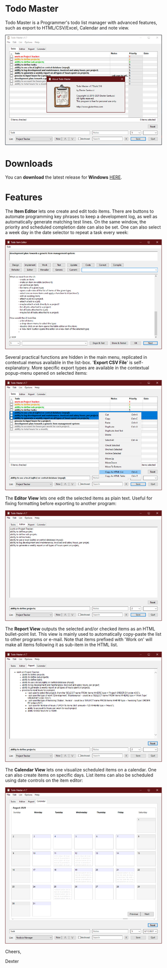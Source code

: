 # Todo Master
Todo Master is a Programmer's todo list manager with advanced features, such as export to HTML/CSV/Excel, Calendar and note view.

<p align="center"><img src="Screenshots/MainWindow.PNG"></p>

# Downloads

You can <b>download</b> the latest release for <b>Windows</b> [HERE](https://github.com/DexterLagan/todo-master/releases/tag/v1.7.316).

# Features

The <b>Item Editor</b> lets one create and edit todo items. There are buttons to automate programming key phrases to keep a development log, as well as automatically generate matching test lines. On the same window, the priority and scheduled completion date can also be set. One can also select a week day in the date selector to repeat a task every week:

<p align="center"><img src="Screenshots/Item.PNG"></p>

Several practical functions are hidden in the main menu, replicated in contextual menus available in the list-box. '<b>Export CSV File</b>' is self-explanatory. More specific export types are available in the contextual popup-menu opened on selected items:

<p align="center"><img src="Screenshots/Export.PNG"></p>

The <b>Editor View</b> lets one edit the selected items as plain text. Useful for fixing formatting before exporting to another program:

<p align="center"><img src="Screenshots/Editor.PNG"></p>

The <b>Report View</b> outputs the selected and/or checked items as an HTML bullet-point list. This view is mainly used to automatically copy-paste the list to other programs or e-mail. Note that items prefixed with 'Work on' will make all items following it as sub-item in the HTML list.

<p align="center"><img src="Screenshots/Report.PNG"></p>

The <b>Calendar View</b> lets one visualize scheduled items on a calendar. One can also create items on specific days. List items can also be scheduled using date controls on the item editor:

<p align="center"><img src="Screenshots/Calendar.PNG"></p>

Cheers,

Dexter

